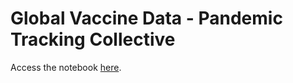 # Global Vaccine Data - Pandemic Tracking Collective

Access the notebook [here](https://colab.research.google.com/github/pandemic-tracking/global-vaccine/blob/main/Vaccine_Data_Frequency.ipynb).
